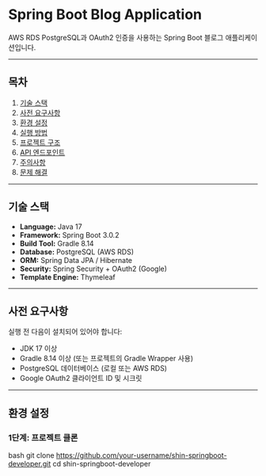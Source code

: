 # Spring Boot Blog Application

AWS RDS PostgreSQL과 OAuth2 인증을 사용하는 Spring Boot 블로그 애플리케이션입니다.

---

## 목차

1. [기술 스택](#기술-스택)
2. [사전 요구사항](#사전-요구사항)
3. [환경 설정](#환경-설정)
4. [실행 방법](#실행-방법)
5. [프로젝트 구조](#프로젝트-구조)
6. [API 엔드포인트](#api-엔드포인트)
7. [주의사항](#주의사항)
8. [문제 해결](#문제-해결)

---

## 기술 스택

- **Language:** Java 17
- **Framework:** Spring Boot 3.0.2
- **Build Tool:** Gradle 8.14
- **Database:** PostgreSQL (AWS RDS)
- **ORM:** Spring Data JPA / Hibernate
- **Security:** Spring Security + OAuth2 (Google)
- **Template Engine:** Thymeleaf

---

## 사전 요구사항

실행 전 다음이 설치되어 있어야 합니다:

- JDK 17 이상
- Gradle 8.14 이상 (또는 프로젝트의 Gradle Wrapper 사용)
- PostgreSQL 데이터베이스 (로컬 또는 AWS RDS)
- Google OAuth2 클라이언트 ID 및 시크릿

---

## 환경 설정

### 1단계: 프로젝트 클론

bash
git clone https://github.com/your-username/shin-springboot-developer.git
cd shin-springboot-developer
